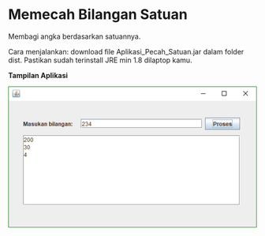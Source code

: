 # Memecah Bilangan Satuan

Membagi angka berdasarkan satuannya.

Cara menjalankan: download file Aplikasi_Pecah_Satuan.jar dalam folder dist.
Pastikan sudah terinstall JRE min 1.8 dilaptop kamu.

<b>Tampilan Aplikasi</b>

![tpr](https://raw.githubusercontent.com/hermanwhyd/tugas-memecah-bilangan-satuan/master/screenshot/screenshoot-1.PNG)
